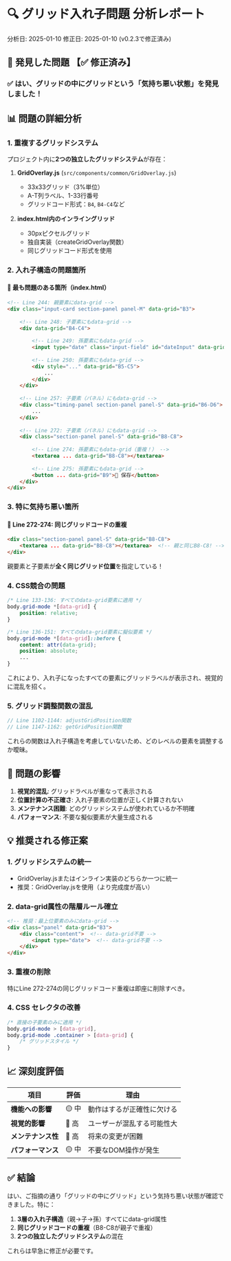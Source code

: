 # 🔍 グリッド入れ子問題 分析レポート
分析日: 2025-01-10
修正日: 2025-01-10 (v0.2.3で修正済み)

## 🚨 発見した問題 【✅ 修正済み】

### ✅ はい、グリッドの中にグリッドという「気持ち悪い状態」を発見しました！

## 📊 問題の詳細分析

### 1. 重複するグリッドシステム
プロジェクト内に**2つの独立したグリッドシステム**が存在：

1. **GridOverlay.js** (`src/components/common/GridOverlay.js`)
   - 33x33グリッド（3%単位）
   - A-T列ラベル、1-33行番号
   - グリッドコード形式：`B4`, `B4-C4`など

2. **index.html内のインライングリッド**
   - 30pxピクセルグリッド
   - 独自実装（createGridOverlay関数）
   - 同じグリッドコード形式を使用

### 2. 入れ子構造の問題箇所

#### 🔴 最も問題のある箇所（index.html）

```html
<!-- Line 244: 親要素にdata-grid -->
<div class="input-card section-panel panel-M" data-grid="B3">
    
    <!-- Line 248: 子要素にもdata-grid -->
    <div data-grid="B4-C4">
        
        <!-- Line 249: 孫要素にもdata-grid -->
        <input type="date" class="input-field" id="dateInput" data-grid="B4">
        
        <!-- Line 250: 孫要素にもdata-grid -->
        <div style="..." data-grid="B5-C5">
            ...
        </div>
    </div>
    
    <!-- Line 257: 子要素（パネル）にもdata-grid -->
    <div class="timing-panel section-panel panel-S" data-grid="B6-D6">
        ...
    </div>
    
    <!-- Line 272: 子要素（パネル）にもdata-grid -->
    <div class="section-panel panel-S" data-grid="B8-C8">
        
        <!-- Line 274: 孫要素にもdata-grid（重複！） -->
        <textarea ... data-grid="B8-C8"></textarea>
        
        <!-- Line 275: 孫要素にもdata-grid -->
        <button ... data-grid="B9">💾 保存</button>
    </div>
</div>
```

### 3. 特に気持ち悪い箇所

#### 🔴 Line 272-274: 同じグリッドコードの重複
```html
<div class="section-panel panel-S" data-grid="B8-C8">
    <textarea ... data-grid="B8-C8"></textarea>  <!-- 親と同じB8-C8! -->
</div>
```
親要素と子要素が**全く同じグリッド位置**を指定している！

### 4. CSS競合の問題

```css
/* Line 133-136: すべてのdata-grid要素に適用 */
body.grid-mode *[data-grid] {
    position: relative;
}

/* Line 136-151: すべてのdata-grid要素に擬似要素 */
body.grid-mode *[data-grid]::before {
    content: attr(data-grid);
    position: absolute;
    ...
}
```

これにより、入れ子になったすべての要素にグリッドラベルが表示され、視覚的に混乱を招く。

### 5. グリッド調整関数の混乱

```javascript
// Line 1102-1144: adjustGridPosition関数
// Line 1147-1162: getGridPosition関数
```

これらの関数は入れ子構造を考慮していないため、どのレベルの要素を調整するか曖昧。

## 🔧 問題の影響

1. **視覚的混乱**: グリッドラベルが重なって表示される
2. **位置計算の不正確さ**: 入れ子要素の位置が正しく計算されない
3. **メンテナンス困難**: どのグリッドシステムが使われているか不明確
4. **パフォーマンス**: 不要な擬似要素が大量生成される

## 💡 推奨される修正案

### 1. グリッドシステムの統一
- GridOverlay.jsまたはインライン実装のどちらか一つに統一
- 推奨：GridOverlay.jsを使用（より完成度が高い）

### 2. data-grid属性の階層ルール確立
```html
<!-- 推奨：最上位要素のみにdata-grid -->
<div class="panel" data-grid="B3">
    <div class="content">  <!-- data-grid不要 -->
        <input type="date">  <!-- data-grid不要 -->
    </div>
</div>
```

### 3. 重複の削除
特にLine 272-274の同じグリッドコード重複は即座に削除すべき。

### 4. CSS セレクタの改善
```css
/* 直接の子要素のみに適用 */
body.grid-mode > [data-grid],
body.grid-mode .container > [data-grid] {
    /* グリッドスタイル */
}
```

## 📈 深刻度評価

| 項目 | 評価 | 理由 |
|------|------|------|
| **機能への影響** | 🟡 中 | 動作はするが正確性に欠ける |
| **視覚的影響** | 🔴 高 | ユーザーが混乱する可能性大 |
| **メンテナンス性** | 🔴 高 | 将来の変更が困難 |
| **パフォーマンス** | 🟡 中 | 不要なDOM操作が発生 |

## ✅ 結論

はい、ご指摘の通り「グリッドの中にグリッド」という気持ち悪い状態が確認できました。特に：

1. **3層の入れ子構造**（親→子→孫）すべてにdata-grid属性
2. **同じグリッドコードの重複**（B8-C8が親子で重複）
3. **2つの独立したグリッドシステム**の混在

これらは早急に修正が必要です。